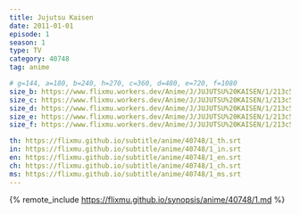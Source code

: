 ```yaml
---
title: Jujutsu Kaisen
date: 2011-01-01
episode: 1
season: 1
type: TV
category: 40748
tag: anime

# g=144, a=180, b=240, h=270, c=360, d=480, e=720, f=1080
size_b: https://www.flixmu.workers.dev/Anime/J/JUJUTSU%20KAISEN/1/213c5d2d84c147ca85c811223f0d552f_3878025.mp4
size_c: https://www.flixmu.workers.dev/Anime/J/JUJUTSU%20KAISEN/1/213c5d2d84c147ca85c811223f0d552f_3878024.mp4
size_d: https://www.flixmu.workers.dev/Anime/J/JUJUTSU%20KAISEN/1/213c5d2d84c147ca85c811223f0d552f_3878026.mp4
size_e: https://www.flixmu.workers.dev/Anime/J/JUJUTSU%20KAISEN/1/213c5d2d84c147ca85c811223f0d552f_3878027.mp4
size_f: https://www.flixmu.workers.dev/Anime/J/JUJUTSU%20KAISEN/1/213c5d2d84c147ca85c811223f0d552f_3878028.mp4

th: https://flixmu.github.io/subtitle/anime/40748/1_th.srt
in: https://flixmu.github.io/subtitle/anime/40748/1_in.srt
en: https://flixmu.github.io/subtitle/anime/40748/1_en.srt
ch: https://flixmu.github.io/subtitle/anime/40748/1_ch.srt
ms: https://flixmu.github.io/subtitle/anime/40748/1_ms.srt
---
```

{% remote_include https://flixmu.github.io/synopsis/anime/40748/1.md %}
